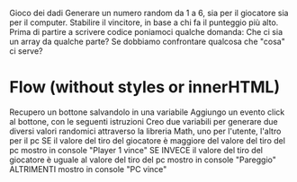 Gioco dei dadi
Generare un numero random da 1 a 6, sia per il giocatore sia per il computer.
Stabilire il vincitore, in base a chi fa il punteggio più alto.
Prima di partire a scrivere codice poniamoci qualche domanda:
Che ci sia un array da qualche parte?
Se dobbiamo confrontare qualcosa che "cosa" ci serve?

# Flow (without styles or innerHTML)
Recupero un bottone salvandolo in una variabile
Aggiungo un evento click al bottone, con le seguenti istruzioni
    Creo due variabili per generare due diversi valori randomici attraverso la libreria Math, uno per l'utente, l'altro per il pc
    SE il valore del tiro del giocatore è maggiore del valore del tiro del pc
        mostro in console "Player 1 vince"
    SE INVECE il valore del tiro del giocatore è uguale al valore del tiro del pc
        mostro in console "Pareggio"
    ALTRIMENTI
        mostro in console "PC vince"